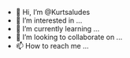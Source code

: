 - 👋 Hi, I’m @Kurtsaludes
- 👀 I’m interested in ...
- 🌱 I’m currently learning ...
- 💞️ I’m looking to collaborate on ...
- 📫 How to reach me ...

<!---
Kurtsaludes/Kurtsaludes is a ✨ special ✨ repository because its `README.md` (this file) appears on your GitHub profile.
You can click the Preview link to take a look at your changes.
--->
